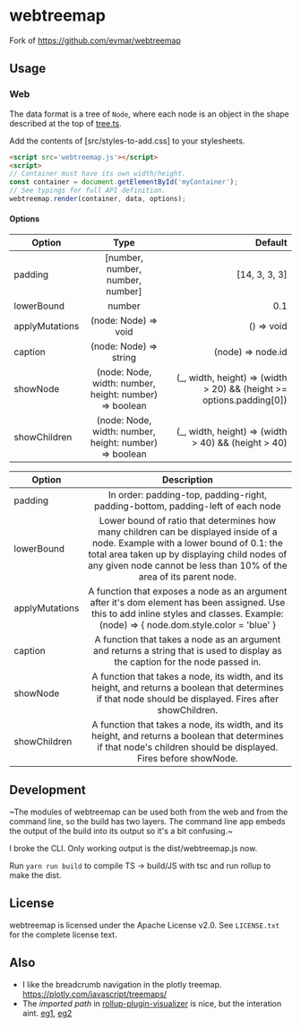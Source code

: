 # webtreemap

Fork of https://github.com/evmar/webtreemap

## Usage

### Web

The data format is a tree of `Node`, where each node is an object in the shape
described at the top of [tree.ts].

[tree.ts]: https://github.com/evmar/webtreemap/blob/master/src/tree.ts


Add the contents of [src/styles-to-add.css] to your stylesheets.

```html
<script src='webtreemap.js'></script>
<script>
// Container must have its own width/height.
const container = document.getElementById('myContainer');
// See typings for full API definition.
webtreemap.render(container, data, options);
```

#### Options
| Option | Type | Default |
| ------------- |:-------------:| -----:|
| padding | [number, number, number, number] | [14, 3, 3, 3] |
| lowerBound | number |  0.1 |
| applyMutations | (node: Node) => void | () => void |
| caption | (node: Node) => string | (node) => node.id || '') |
| showNode | (node: Node, width: number, height: number) => boolean | (_, width, height) => (width > 20) && (height >= options.padding[0]) |
| showChildren | (node: Node, width: number, height: number) => boolean  |  (_, width, height) => (width > 40) && (height > 40) |


| Option | Description |
| ------------- |:-------------:|
| padding | In order: padding-top, padding-right, padding-bottom, padding-left of each node
| lowerBound | Lower bound of ratio that determines how many children can be displayed inside of a node. Example with a lower bound of 0.1: the total area taken up by displaying child nodes of any given node cannot be less than 10% of the area of its parent node.
| applyMutations | A function that exposes a node as an argument after it's dom element has been assigned. Use this to add inline styles and classes. Example: (node) => { node.dom.style.color = 'blue' }
| caption | A function that takes a node as an argument and returns a string that is used to display as the caption for the node passed in.
| showNode | A function that takes a node, its width, and its height, and returns a boolean that determines if that node should be displayed. Fires after showChildren.
| showChildren | A function that takes a node, its width, and its height, and returns a boolean that determines if that node's children should be displayed. Fires before showNode.


## Development

~The modules of webtreemap can be used both from the web and from the command
line, so the build has two layers. The command line app embeds the output
of the build into its output so it's a bit confusing.~

I broke the CLI. Only working output is the dist/webtreemap.js now.

Run `yarn run build` to compile TS -> build/JS with tsc and run rollup to make the dist.



## License

webtreemap is licensed under the Apache License v2.0. See `LICENSE.txt` for the
complete license text.

## Also

* I like the breadcrumb navigation in the plotly treemap. https://plotly.com/javascript/treemaps/ 
* The _imported path_ in [rollup-plugin-visualizer](https://github.com/btd/rollup-plugin-visualizer) is nice, but the interation aint. [eg1](https://obeisant-horses.surge.sh/stats.html), [eg2](https://obeisant-horses.surge.sh/stats-old-rxjs.html)
